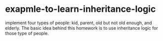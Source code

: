 # exapmle-to-learn-inheritance-logic
implement four types of people: kid, parent, old but not old enough, and elderly. The basic idea behind this homework is to use inheritance logic for those type of people.
